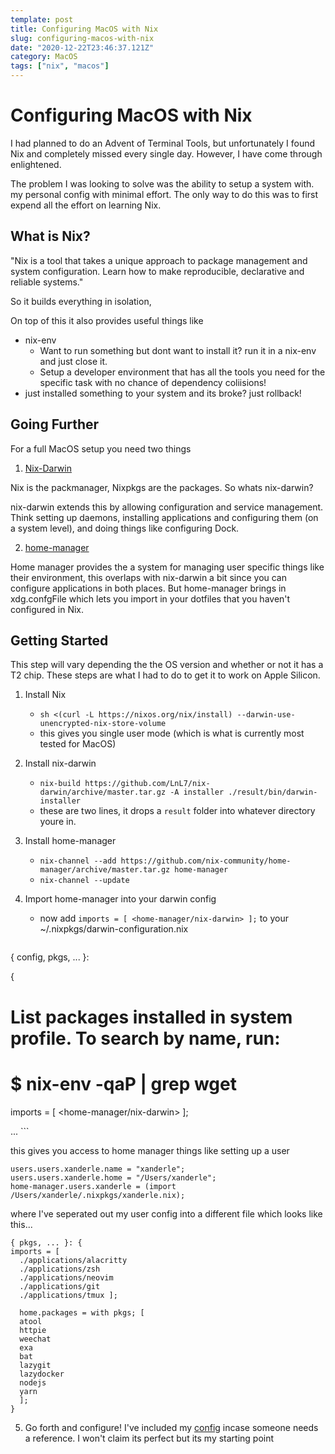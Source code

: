 ```yaml
---
template: post
title: Configuring MacOS with Nix
slug: configuring-macos-with-nix
date: "2020-12-22T23:46:37.121Z"
category: MacOS 
tags: ["nix", "macos"]
---
```


# Configuring MacOS with Nix

I had planned to do an Advent of Terminal Tools, but unfortunately I found Nix and completely missed every single day. However, I have come through enlightened.

The problem I was looking to solve was the ability to setup a system with. my personal config with minimal effort. The only way to do this was to first expend all the effort on learning Nix.

## What is Nix?

"Nix is a tool that takes a unique approach to package management and system configuration. Learn how to make reproducible, declarative and reliable systems."

So it builds everything in isolation, 

On top of this it also provides useful things like 
- nix-env
    - Want to run something but dont want to install it? run it in a nix-env and just close it.
    - Setup a developer environment that has all the tools you need for the specific task with no chance of dependency coliisions! 
- just installed something to your system and its broke? just rollback!


## Going Further

For a full MacOS setup you need two things
1. [Nix-Darwin](https://github.com/LnL7/nix-darwin)

Nix is the packmanager, Nixpkgs are the packages. So whats nix-darwin?

nix-darwin extends this by allowing configuration and service management. Think setting up daemons, installing applications and configuring them (on a system level), and doing things like configuring Dock.


2. [home-manager](https://github.com/nix-community/home-manager)

Home manager provides the a system for managing user specific things like their environment, this overlaps with nix-darwin a bit since you can configure applications in both places. But home-manager brings in xdg.confgFile which lets you import in your dotfiles that you haven't configured in Nix.


## Getting Started

This step will vary depending the the OS version and whether or not it has a T2 chip. These steps are what I had to do to get it to work on Apple Silicon.

1. Install Nix
    - `sh <(curl -L https://nixos.org/nix/install) --darwin-use-unencrypted-nix-store-volume`
    - this gives you single user mode (which is what is currently most tested for MacOS)
2. Install nix-darwin
    - `nix-build https://github.com/LnL7/nix-darwin/archive/master.tar.gz -A installer
    ./result/bin/darwin-installer`
    - these are two lines, it drops a `result` folder into whatever directory youre in.

3. Install home-manager
    - `nix-channel --add https://github.com/nix-community/home-manager/archive/master.tar.gz home-manager`
    - `nix-channel --update`
4. Import home-manager into your darwin config 
    - now add `imports = [ <home-manager/nix-darwin> ];` to your ~/.nixpkgs/darwin-configuration.nix
    ```
{ config, pkgs, ... }:

{
  # List packages installed in system profile. To search by name, run:
  # $ nix-env -qaP | grep wget
  imports = [ <home-manager/nix-darwin> ];

...
    ```
   
   this gives you access to home manager things like setting up a user

    
   ```
  users.users.xanderle.name = "xanderle";
  users.users.xanderle.home = "/Users/xanderle";
  home-manager.users.xanderle = (import /Users/xanderle/.nixpkgs/xanderle.nix);
  ```

  where I've seperated out my user config into a different file which looks like this...


  ```
  { pkgs, ... }: {
  imports = [ 
    ./applications/alacritty
    ./applications/zsh 
    ./applications/neovim 
    ./applications/git
    ./applications/tmux ];
	
    home.packages = with pkgs; [
 	atool 
	httpie
	weechat
	exa
	bat
	lazygit
	lazydocker
	nodejs
	yarn
    ];
}
```

5. Go forth and configure! I've included my [config](https://github.com/xanderle/config) incase someone needs a reference.
I won't claim its perfect but its my starting point
